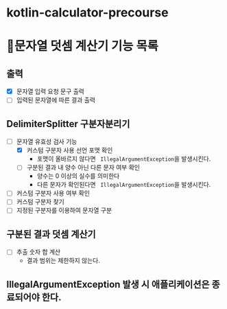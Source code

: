 # kotlin-calculator-precourse

# 📃문자열 덧셈 계산기 기능 목록
## 출력
- [x] 문자열 입력 요청 문구 출력
- [ ] 입력된 문자열에 따른 결과 출력

## DelimiterSplitter 구분자분리기
- [ ] 문자열 유효성 검사 기능
  - [x] 커스텀 구분자 사용 선언 포맷 확인
    - 포맷이 올바르지 않다면  ``` IllegalArgumentException```을 발생시킨다.
  - [ ] 구분된 결과 내 양수 아닌 다른 문자 여부 확인
    - 양수는 0 이상의 실수를 의미한다
    - 다른 문자가 확인된다면 ``` IllegalArgumentException```을 발생시킨다.
- [ ] 커스텀 구분자 사용 여부 확인
- [ ] 커스텀 구분자 찾기
- [ ] 지정된 구분자를 이용하여 문자열 구분

##  구분된 결과 덧셈 계산기 
- [ ] 추출 숫자 합 계산
  - 결과 범위는 제한하지 않는다.

## IllegalArgumentException 발생 시 애플리케이션은 종료되어야 한다.